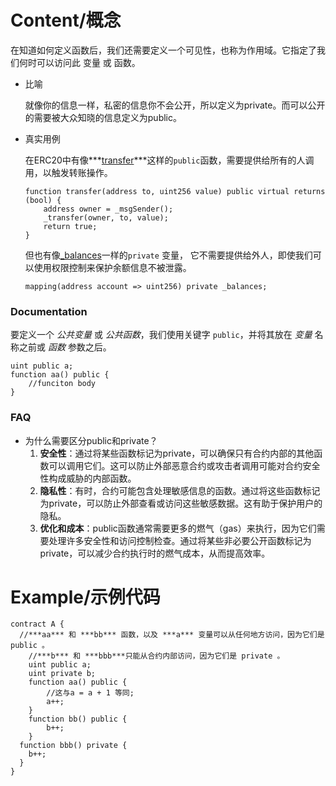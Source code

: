 # Content/概念

在知道如何定义函数后，我们还需要定义一个可见性，也称为作用域。它指定了我们何时可以访问此 变量 或 函数。

- 比喻
    
    就像你的信息一样，私密的信息你不会公开，所以定义为private。而可以公开的需要被大众知晓的信息定义为public。
    
- 真实用例
    
    在ERC20中有像***[transfer](https://github.com/OpenZeppelin/openzeppelin-contracts/blob/8186c07a83c09046c6fbaa90a035ee47e4d7d785/contracts/token/ERC20/ERC20.sol#L118)***这样的`public`函数，需要提供给所有的人调用，以触发转账操作。
    
    ```solidity
    function transfer(address to, uint256 value) public virtual returns (bool) {
        address owner = _msgSender();
        _transfer(owner, to, value);
        return true;
    }
    ```
    
    但也有像[_balances](https://github.com/OpenZeppelin/openzeppelin-contracts/blob/8186c07a83c09046c6fbaa90a035ee47e4d7d785/contracts/token/ERC20/ERC20.sol#L39C59-L39C59)一样的`private` 变量， 它不需要提供给外人，即使我们可以使用权限控制来保护余额信息不被泄露。
    
    ```solidity
    mapping(address account => uint256) private _balances;
    ```
    

### Documentation

要定义一个 *公共变量* 或 *公共函数*，我们使用关键字 `public`，并将其放在 *变量* 名称之前或 *函数* 参数之后。

```solidity
uint public a;
function aa() public { 
	//funciton body 
}
```

### FAQ

- 为什么需要区分public和private？
    1. **安全性**：通过将某些函数标记为private，可以确保只有合约内部的其他函数可以调用它们。这可以防止外部恶意合约或攻击者调用可能对合约安全性构成威胁的内部函数。
    2. **隐私性**：有时，合约可能包含处理敏感信息的函数。通过将这些函数标记为private，可以防止外部查看或访问这些敏感数据。这有助于保护用户的隐私。
    3. **优化和成本**：public函数通常需要更多的燃气（gas）来执行，因为它们需要处理许多安全性和访问控制检查。通过将某些非必要公开函数标记为private，可以减少合约执行时的燃气成本，从而提高效率。

# Example/示例代码

```solidity
contract A {
  //***aa*** 和 ***bb*** 函数，以及 ***a*** 变量可以从任何地方访问，因为它们是 public 。
	//***b*** 和 ***bbb***只能从合约内部访问，因为它们是 private 。
	uint public a;
	uint private b;
	function aa() public {
		//这与a = a + 1 等同;
		a++;
	}
	function bb() public {
		b++;
	}
  function bbb() private {
    b++;
  }
}
```
